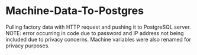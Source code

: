 # Machine-Data-To-Postgres
Pulling factory data with HTTP request and pushing it to PostgreSQL server. NOTE: error occurring in code due to password and IP address not being included due to privacy concerns. Machine variables were also renamed for privacy purposes.
